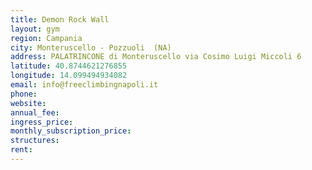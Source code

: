```yaml
---
title: Demon Rock Wall
layout: gym
region: Campania
city: Monteruscello - Pozzuoli  (NA)
address: PALATRINCONE di Monteruscello via Cosimo Luigi Miccoli 6
latitude: 40.8744621276855
longitude: 14.099494934082
email: info@freeclimbingnapoli.it
phone: 
website: 
annual_fee: 
ingress_price: 
monthly_subscription_price: 
structures: 
rent: 
---
```


